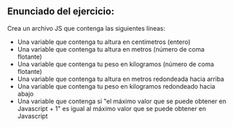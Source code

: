 <h2>Enunciado del ejercicio:</h2>
<p>Crea un archivo JS que contenga las siguientes líneas:</p>
<ul>
    <li>Una variable que contenga tu altura en centímetros (entero)</li>
    <li>Una variable que contenga tu altura en metros (número de coma flotante)</li>
    <li>Una variable que contenga tu peso en kilogramos (número de coma flotante)</li>
    <li>Una variable que contenga tu altura en metros redondeada hacia arriba</li>
    <li>Una variable que contenga tu peso en kilogramos redondeado hacia abajo</li>
    <li>Una variable que contenga si "el máximo valor que se puede obtener en Javascript + 1" es igual al máximo valor que se puede obtener en Javascript</li>
</ul>
